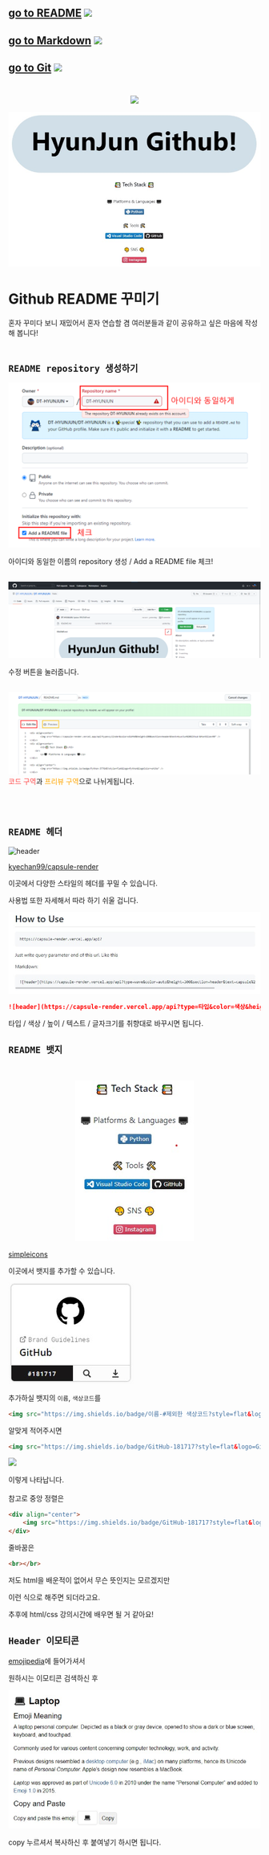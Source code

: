 ## [go to README](../README.md) <img src="https://img.shields.io/badge/README-018EF5?style=flat&logo=README&logoColor=white" /><br>
## [go to Markdown](markdown.md) <img src="https://img.shields.io/badge/Markdown-000000?style=flat&logo=Markdown&logoColor=white" />
## [go to Git](git.md) <img src="https://img.shields.io/badge/GitHub-181717?style=flat&logo=GitHub&logoColor=white" /><br></br>

<div align=center>
	<img src="https://capsule-render.vercel.app/api?type=waving&color=09edc4&height=250&section=header&text=README%20꾸미기!&fontSize=70" />	
</div>

![_](../image/readme.jpg)

# Github README 꾸미기
혼자 꾸미다 보니 재밌어서 혼자 연습할 겸 여러분들과 같이 공유하고 싶은 마음에 작성해 봅니다!
<br></br>

## `README repository 생성하기`

![](../image/repo_1.png)

아이디와 동일한 이름의 repository 생성 / Add a README file 체크!
<br></br>

![](../image/readme_2.png)

수정 버튼을 눌러줍니다.
<br></br>

![](../image/readme_3.png)
<span style="color:#FF4848">코드 구역</span>과
<span style="color:orange">프리뷰 구역</span>으로 나뉘게됩니다.

<br></br>
## `README 헤더`
![header](https://capsule-render.vercel.app/api?type=wave&color=auto&height=300&section=header&text=Header&fontSize=90)

[kyechan99/capsule-render](https://github.com/kyechan99/capsule-render)

이곳에서 다양한 스타일의 헤더를 꾸밀 수 있습니다.

사용법 또한 자세해서 따라 하기 쉬울 겁니다.
 
![](../image/header_1.jpg)

```markdown
![header](https://capsule-render.vercel.app/api?type=타입&color=색상&height=높이&section=header&text=텍스트&fontSize=글씨크기)
```

타입 / 색상 / 높이 / 텍스트 / 글자크기를 취향대로 바꾸시면 됩니다.

## `README 뱃지`

<br>
<div align=center>

![](../image/badge_1.jpg)
</div>

[simpleicons](https://simpleicons.org/)

이곳에서 뱃지를 추가할 수 있습니다.


![](../image/badge_2.jpg)

추가하실 뱃지의 `이름`, `색상코드`를

```html
<img src="https://img.shields.io/badge/이름-#제외한 색상코드?style=flat&logo=이름&logoColor=white" />
```
알맞게 적어주시면
```html
<img src="https://img.shields.io/badge/GitHub-181717?style=flat&logo=GitHub&logoColor=white" />
```
<img src="https://img.shields.io/badge/GitHub-181717?style=flat&logo=GitHub&logoColor=white" />

이렇게 나타납니다.
<br></br>
참고로 중앙 정렬은
```html
<div align="center">
	<img src="https://img.shields.io/badge/GitHub-181717?style=flat&logo=GitHub&logoColor=white" />	
</div>
```
줄바꿈은
```html
<br></br>
```
저도 html을 배운적이 없어서 무슨 뜻인지는 모르겠지만

이런 식으로 해주면 되더라고요.

추후에 html/css 강의시간에 배우면 될 거 같아요!

## `Header 이모티콘`

[emojipedia](https://emojipedia.org/search/?q=)에 들어가셔서

원하시는 이모티콘 검색하신 후

![](../image/emoji.jpg)

copy 누르셔서 복사하신 후 붙여넣기 하시면 됩니다.